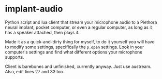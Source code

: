 # implant-audio
 
Python script and lua client that stream your microphone audio to a Plethora neural implant, pocket computer, or even a regular computer, as long as it has a speaker attached, then plays it.

Made it as a quick-and-dirty thing for myself, to do it yourself you will have to modify some settings, specifically the `p.open` settings. Look in your computer's settings and find what different options your microphone supports.

Client is barebones and unfinished, currently anyway. Just use austream. Also, edit lines 27 and 33 too.